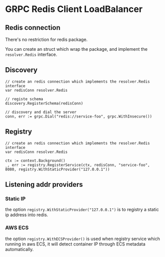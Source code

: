 # GRPC Redis Client LoadBalancer

## Redis connection
There's no restriction for redis package.

You can create an struct which wrap the package, and implement the `resolver.Redis` interface.
## Discovery

``` golang
// create an redis connection which implements the resolver.Redis interface
var redisConn resolver.Redis

// registe schema
discovery.RegisterSchema(redisConn)

// discovery and dial the server
conn, err := grpc.Dial("redis://service-foo", grpc.WithInsecure())
```


## Registry

``` golang
// create an redis connection which implements the resolver.Redis interface
var redisConn resolver.Redis

ctx := context.Background()
_, err := registry.RegisterService(ctx, redisConn, "service-foo", 8080, registry.WithStaticProvider("127.0.0.1"))
```

## Listening addr providers
### Static IP
the option `registry.WithStaticProvider("127.0.0.1")` is to registry a static ip address into redis.

### AWS ECS
the option `registry.WithECSProvider()` is used when registry service which running in aws ECS, it will detect container IP through ECS metadata automatically.

